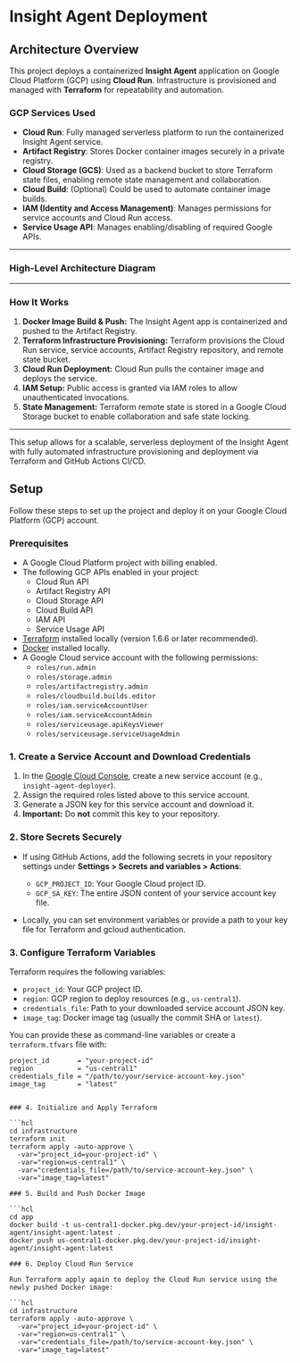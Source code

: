 # Insight Agent Deployment

## Architecture Overview

This project deploys a containerized **Insight Agent** application on Google Cloud Platform (GCP) using **Cloud Run**. Infrastructure is provisioned and managed with **Terraform** for repeatability and automation.

### GCP Services Used

- **Cloud Run**: Fully managed serverless platform to run the containerized Insight Agent service.
- **Artifact Registry**: Stores Docker container images securely in a private registry.
- **Cloud Storage (GCS)**: Used as a backend bucket to store Terraform state files, enabling remote state management and collaboration.
- **Cloud Build**: (Optional) Could be used to automate container image builds.
- **IAM (Identity and Access Management)**: Manages permissions for service accounts and Cloud Run access.
- **Service Usage API**: Manages enabling/disabling of required Google APIs.
  
---

### High-Level Architecture Diagram


---

### How It Works

1. **Docker Image Build & Push:** The Insight Agent app is containerized and pushed to the Artifact Registry.
2. **Terraform Infrastructure Provisioning:** Terraform provisions the Cloud Run service, service accounts, Artifact Registry repository, and remote state bucket.
3. **Cloud Run Deployment:** Cloud Run pulls the container image and deploys the service.
4. **IAM Setup:** Public access is granted via IAM roles to allow unauthenticated invocations.
5. **State Management:** Terraform remote state is stored in a Google Cloud Storage bucket to enable collaboration and safe state locking.

---

This setup allows for a scalable, serverless deployment of the Insight Agent with fully automated infrastructure provisioning and deployment via Terraform and GitHub Actions CI/CD.


## Setup

Follow these steps to set up the project and deploy it on your Google Cloud Platform (GCP) account.

### Prerequisites

- A Google Cloud Platform project with billing enabled.
- The following GCP APIs enabled in your project:
  - Cloud Run API
  - Artifact Registry API
  - Cloud Storage API
  - Cloud Build API
  - IAM API
  - Service Usage API
- [Terraform](https://www.terraform.io/downloads) installed locally (version 1.6.6 or later recommended).
- [Docker](https://docs.docker.com/get-docker/) installed locally.
- A Google Cloud service account with the following permissions:
  - `roles/run.admin`
  - `roles/storage.admin`
  - `roles/artifactregistry.admin`
  - `roles/cloudbuild.builds.editor`
  - `roles/iam.serviceAccountUser`
  - `roles/iam.serviceAccountAdmin`
  - `roles/serviceusage.apiKeysViewer`
  - `roles/serviceusage.serviceUsageAdmin`

### 1. Create a Service Account and Download Credentials

1. In the [Google Cloud Console](https://console.cloud.google.com/iam-admin/serviceaccounts), create a new service account (e.g., `insight-agent-deployer`).
2. Assign the required roles listed above to this service account.
3. Generate a JSON key for this service account and download it.  
4. **Important:** Do **not** commit this key to your repository.

### 2. Store Secrets Securely

- If using GitHub Actions, add the following secrets in your repository settings under **Settings > Secrets and variables > Actions**:
  - `GCP_PROJECT_ID`: Your Google Cloud project ID.
  - `GCP_SA_KEY`: The entire JSON content of your service account key file.

- Locally, you can set environment variables or provide a path to your key file for Terraform and gcloud authentication.

### 3. Configure Terraform Variables

Terraform requires the following variables:

- `project_id`: Your GCP project ID.
- `region`: GCP region to deploy resources (e.g., `us-central1`).
- `credentials_file`: Path to your downloaded service account JSON key.
- `image_tag`: Docker image tag (usually the commit SHA or `latest`).

You can provide these as command-line variables or create a `terraform.tfvars` file with:


```hcl
project_id       = "your-project-id"
region           = "us-central1"
credentials_file = "/path/to/your/service-account-key.json"
image_tag        = "latest"


### 4. Initialize and Apply Terraform

```hcl
cd infrastructure
terraform init
terraform apply -auto-approve \
  -var="project_id=your-project-id" \
  -var="region=us-central1" \
  -var="credentials_file=/path/to/service-account-key.json" \
  -var="image_tag=latest"

### 5. Build and Push Docker Image

```hcl
cd app
docker build -t us-central1-docker.pkg.dev/your-project-id/insight-agent/insight-agent:latest .
docker push us-central1-docker.pkg.dev/your-project-id/insight-agent/insight-agent:latest

### 6. Deploy Cloud Run Service

Run Terraform apply again to deploy the Cloud Run service using the newly pushed Docker image:

```hcl
cd infrastructure
terraform apply -auto-approve \
  -var="project_id=your-project-id" \
  -var="region=us-central1" \
  -var="credentials_file=/path/to/service-account-key.json" \
  -var="image_tag=latest"
